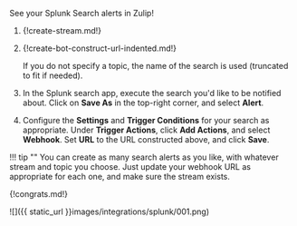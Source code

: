 See your Splunk Search alerts in Zulip!

1. {!create-stream.md!}

1. {!create-bot-construct-url-indented.md!}

    If you do not specify a topic, the name of the search is used
    (truncated to fit if needed).

1. In the Splunk search app, execute the search you'd like to be
   notified about. Click on **Save As** in the top-right corner,
   and select **Alert**.

1. Configure the **Settings** and **Trigger Conditions** for your search
   as appropriate. Under **Trigger Actions**, click **Add Actions**,
   and select **Webhook**. Set **URL** to the URL constructed above,
   and click **Save**.

!!! tip ""
    You can create as many search alerts as you like, with whatever
    stream and topic you choose. Just update your webhook URL as
    appropriate for each one, and make sure the stream exists.

{!congrats.md!}

![]({{ static_url }}images/integrations/splunk/001.png)
